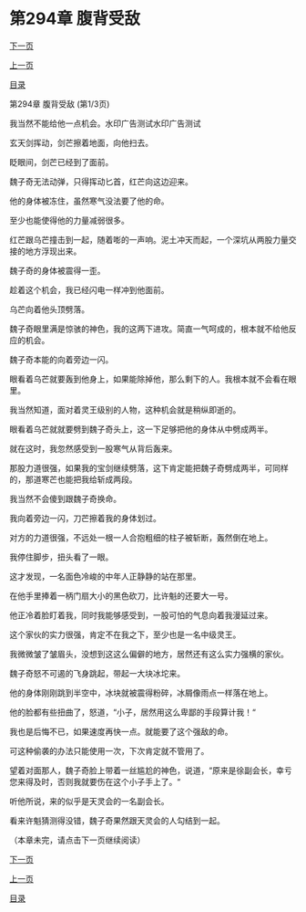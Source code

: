 <h1>第294章   腹背受敌</h1>
            <div><p><a href="./0880_%E7%AC%AC294%E7%AB%A0_%E8%85%B9%E8%83%8C%E5%8F%97%E6%95%8C.md">下一页</a></p><p><a href="./0878_%E7%AC%AC293%E7%AB%A0_%E5%87%A4%E5%87%B0%E6%B6%85%E6%A7%83.md">上一页</a></p><p><a href="../">目录</a></p></div>
            <div><p>第294章   腹背受敌 (第1/3页)</p><p>我当然不能给他一点机会。水印广告测试水印广告测试</p><p>玄天剑挥动，剑芒擦着地面，向他扫去。</p><p>眨眼间，剑芒已经到了面前。</p><p>魏子奇无法动弹，只得挥动匕首，红芒向这边迎来。</p><p>他的身体被冻住，虽然寒气没法要了他的命。</p><p>至少也能使得他的力量减弱很多。</p><p>红芒跟乌芒撞击到一起，随着嘭的一声响。泥土冲天而起，一个深坑从两股力量交接的地方浮现出来。</p><p>魏子奇的身体被震得一歪。</p><p>趁着这个机会，我已经闪电一样冲到他面前。</p><p>乌芒向着他头顶劈落。</p><p>魏子奇眼里满是惊骇的神色，我的这两下进攻。简直一气呵成的，根本就不给他反应的机会。</p><p>魏子奇本能的向着旁边一闪。</p><p>眼看着乌芒就要轰到他身上，如果能除掉他，那么剩下的人。我根本就不会看在眼里。</p><p>我当然知道，面对着灵王级别的人物，这种机会就是稍纵即逝的。</p><p>眼看着乌芒就就要劈到魏子奇头上，这一下足够把他的身体从中劈成两半。</p><p>就在这时，我忽然感受到一股寒气从背后轰来。</p><p>那股力道很强，如果我的宝剑继续劈落，这下肯定能把魏子奇劈成两半，可同样的，那道寒芒也能把我给斩成两段。</p><p>我当然不会傻到跟魏子奇换命。</p><p>我向着旁边一闪，刀芒擦着我的身体划过。</p><p>对方的力道很强，不远处一根一人合抱粗细的柱子被斩断，轰然倒在地上。</p><p>我停住脚步，扭头看了一眼。</p><p>这才发现，一名面色冷峻的中年人正静静的站在那里。</p><p>在他手里捧着一柄门扇大小的黑色砍刀，比许魁的还要大一号。</p><p>他正冷着脸盯着我，同时我能够感受到，一股可怕的气息向着我漫延过来。</p><p>这个家伙的实力很强，肯定不在我之下，至少也是一名中级灵王。</p><p>我微微皱了皱眉头，没想到这这么偏僻的地方，居然还有这么实力强横的家伙。</p><p>魏子奇怒不可遏的飞身跳起，带起一大块冰坨来。</p><p>他的身体刚刚跳到半空中，冰块就被震得粉碎，冰屑像雨点一样落在地上。</p><p>他的脸都有些扭曲了，怒道，“小子，居然用这么卑鄙的手段算计我！“</p><p>我也是后悔不已，如果速度再快一点。就能要了这个强敌的命。</p><p>可这种偷袭的办法只能使用一次，下次肯定就不管用了。</p><p>望着对面那人，魏子奇脸上带着一丝尴尬的神色，说道，“原来是徐副会长，幸亏您来得及时，否则我就要伤在这个小子手上了。“</p><p>听他所说，来的似乎是天灵会的一名副会长。</p><p>看来许魁猜测得没错，魏子奇果然跟天灵会的人勾结到一起。</p><p>（本章未完，请点击下一页继续阅读）</p></div>
            <div><p><a href="./0880_%E7%AC%AC294%E7%AB%A0_%E8%85%B9%E8%83%8C%E5%8F%97%E6%95%8C.md">下一页</a></p><p><a href="./0878_%E7%AC%AC293%E7%AB%A0_%E5%87%A4%E5%87%B0%E6%B6%85%E6%A7%83.md">上一页</a></p><p><a href="../">目录</a></p></div>